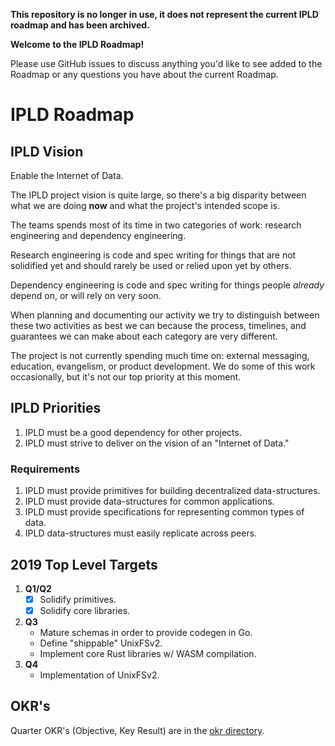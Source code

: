 **This repository is no longer in use, it does not represent the current IPLD roadmap and has been archived.**

**Welcome to the IPLD Roadmap!**

Please use GitHub issues to discuss anything you'd like to see added to the Roadmap or any 
questions you have about the current Roadmap.

# IPLD Roadmap

## IPLD Vision

Enable the Internet of Data.

The IPLD project vision is quite large, so there's a big disparity between what we are doing
**now** and what the project's intended scope is.

The teams spends most of its time in two categories of work: research engineering and dependency engineering.

Research engineering is code and spec writing for things that are not solidified yet and should rarely be used
or relied upon yet by others.

Dependency engineering is code and spec writing for things people *already* depend on, or will rely on very soon.

When planning and documenting our activity we try to distinguish between these two activities as best we can because the
process, timelines, and guarantees we can make about each category are very different.

The project is not currently spending much time on: external messaging, education, evangelism, or product development.
We do some of this work occasionally, but it's not our top priority at this moment.

## IPLD Priorities

1. IPLD must be a good dependency for other projects.
2. IPLD must strive to deliver on the vision of an "Internet of Data."

### Requirements

1. IPLD must provide primitives for building decentralized data-structures.
2. IPLD must provide data-structures for common applications.
3. IPLD must provide specifications for representing common types of data.
4. IPLD data-structures must easily replicate across peers.

## 2019 Top Level Targets

1. **Q1/Q2**
   - [x] Solidify primitives.
   - [x] Solidify core libraries.
3. **Q3** 
   - Mature schemas in order to provide codegen in Go.
   - Define "shippable" UnixFSv2.
   - Implement core Rust libraries w/ WASM compilation.
4. **Q4**
   - Implementation of UnixFSv2.

## OKR's

Quarter OKR's (Objective, Key Result) are in the [okr directory](./okrs).

